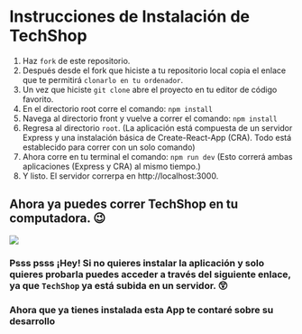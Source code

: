 # Instrucciones de Instalación de TechShop

1. Haz `fork` de este repositorio.
2. Después desde el fork que hiciste a tu repositorio local copia el enlace que te permitirá `clonarlo en tu ordenador`.
3. Un vez que hiciste `git clone` abre el proyecto en tu editor de código favorito.
4. En el directorio root corre el comando: `npm install`
5. Navega al directorio front y vuelve a correr el comando: `npm install`
6. Regresa al directorio `root`.
(La aplicación está compuesta de un servidor Express y una instalación básica de Create-React-App (CRA). Todo está establecido para correr con un solo comando)
7. Ahora corre en tu terminal el comando: `npm run dev`
(Esto correrá ambas aplicaciones (Express y CRA) al mismo tiempo.)
8. Y listo. El servidor correrpa en http://localhost:3000.

## Ahora ya puedes correr TechShop en tu computadora. 😉

![](https://media.giphy.com/media/XW9kx8pTs3HGfgjje4/giphy.gif)

### Psss psss ¡Hey! Si no quieres instalar la aplicación y solo quieres probarla puedes acceder a través del siguiente enlace, ya que `TechShop` ya está subida en un servidor. 😲

### Ahora que ya tienes instalada esta App te contaré sobre su desarrollo

